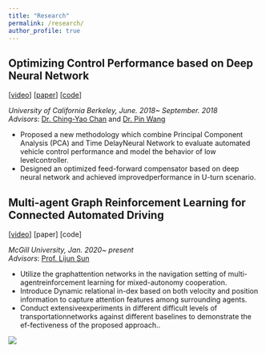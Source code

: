 ```yaml
---
title: "Research"
permalink: /research/
author_profile: true
---
```



## Optimizing Control Performance based on Deep Neural Network 
[[video](https://www.youtube.com/watch?v=YOHQaaQjuyI)] [[paper](https://arxiv.org/pdf/1901.11212.pdf)] [[code](https://github.com/SHITIANYU-hue/Data-driven-control)]

*University of California Berkeley, June. 2018~ September. 2018*  
*Advisors*: [Dr. Ching-Yao Chan](https://path.berkeley.edu/ching-yao-chan) and [Dr. Pin Wang](https://path.berkeley.edu/pin-wang)  
* Proposed a new methodology which combine Principal Component Analysis (PCA) and Time DelayNeural Network to evaluate automated vehicle control performance and model the behavior of low levelcontroller.
* Designed an optimized feed-forward compensator based on deep neural network and achieved improvedperformance in U-turn scenario. 

## Multi-agent Graph Reinforcement Learning for Connected Automated Driving 
[[video](https://www.youtube.com/watch?v=rL95dglox2c&t=158s)] [paper] [code]

*McGill University, Jan. 2020~ present*  
*Advisors*: [Prof. Lijun Sun](https://lijunsun.github.io/) 
*  Utilize the graphattention networks in the navigation setting of multi-agentreinforcement learning for mixed-autonomy cooperation.
*  Introduce Dynamic relational in-dex based on both velocity and position information to capture attention features among surrounding agents.
*  Conduct extensiveexperiments in different difficult levels of transportationnetworks against different baselines to demonstrate the ef-fectiveness of the proposed approach..


![](https://mcgill-my.sharepoint.com/:i:/r/personal/tianyu_shi3_mail_mcgill_ca/Documents/code/SHITIANYU-hue.github.io/files/cavg.jpg?csf=1&web=1) 


